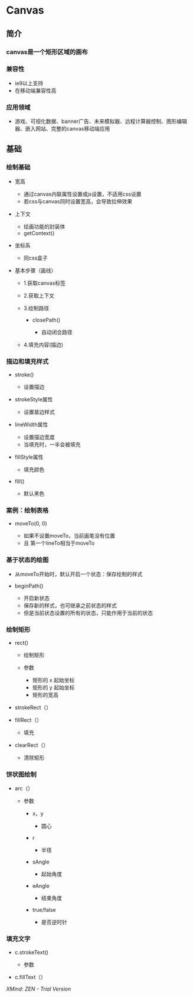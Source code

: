 # Canvas

## 简介

### canvas是一个矩形区域的画布

### 兼容性

- ie9以上支持
- 在移动端兼容性高

### 应用领域

- 游戏、可视化数据、banner广告、未来模拟器、远程计算器控制、图形编辑器、嵌入网站、完整的canvas移动端应用

## 基础

### 绘制基础

- 宽高

	- 通过canvas内联属性设置或js设置，不适用css设置
	- 若css与canvas同时设置宽高，会导致拉伸效果

- 上下文

	- 绘画功能的封装体
	- getContext()

- 坐标系

	- 同css盒子

- 基本步骤（画线）

	- 1.获取canvas标签
	- 2.获取上下文
	- 3.绘制路径

		- closePath()

			- 自动闭合路径

	- 4.填充内容(描边)

### 描边和填充样式

- stroke()

	- 设置描边

- strokeStyle属性

	- 设置苗边样式

- lineWidth属性

	- 设置描边宽度
	- 当填充时，一半会被填充

- fillStyle属性

	- 填充颜色

- fill()

	- 默认黑色

### 案例：绘制表格

- moveTo(0, 0)

	- 如果不设置moveTo，当前画笔没有位置
	- 且 第一个lineTo相当于moveTo

### 基于状态的绘图

- 从moveTo开始时，默认开启一个状态：保存绘制的样式
- beginPath()

	- 开启新状态
	- 保存新的样式，也可继承之前状态的样式
	- 但是当前状态设置的所有的状态，只能作用于当前的状态

### 绘制矩形

- rect()

	- 绘制矩形
	- 参数

		- 矩形的 x 起始坐标
		- 矩形的 y 起始坐标
		- 矩形的宽高

- strokeRect（）
- fillRect（）

	- 填充

- clearRect（）

	- 清除矩形

### 饼状图绘制

- arc（）

	- 参数

		- x，y

			- 圆心

		- r

			- 半径

		- sAngle

			- 起始角度
		- eAngle

			- 结束角度

		- true/false

			- 是否逆时针

### 填充文字

- c.strokeText()

	- 参数

- c.fillText（）

*XMind: ZEN - Trial Version*